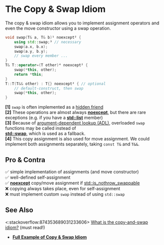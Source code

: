 # The Copy & Swap Idiom

The copy & swap idiom allows you to implement assignment operators and even the move constructor using a swap operation.
```cpp
void swap(T& a, T& b)¹ noexcept² {
    using std::swap;³ // necessary
    swap(a.x, b.x);
    swap(a.y, b.y);
    // swap every member ...
}
T& T::operator=(T other)⁴ noexcept² {
    swap(*this, other);
    return *this;
}
T::T(T&& other) : T{} noexcept² { // optional
    // default-construct, then swap
    swap(*this, other);
}
```
**\[1\]** `swap` is often implemented as a [hidden friend][friend]<br>
**\[2\]** These operations are almost always **[noexcept][noexcept]**,
but there are rare exceptions
(e.g. if you have a **[std::list][list]** member)<br>
**\[3\]** Because of [argument-dependent lookup (ADL)][adl],
overloaded `swap` functions may be called instead of<br>
**[std::swap][swap]**, which is used as a fallback.<br>
**\[4\]** This copy assignment is also used for move assignment.
We could implement both assignments separately, taking `const T&` and `T&&`.

[friend]: https://stackoverflow.com/q/56795676/5740428
[noexcept]: https://en.cppreference.com/w/cpp/language/noexcept_spec
[list]: https://en.cppreference.com/w/cpp/container/list/list
[adl]: https://en.cppreference.com/w/cpp/language/adl
[swap]: https://en.cppreference.com/w/cpp/algorithm/swap

## Pro & Contra
:white_check_mark: simple implementation of assignments (and move constructor)<br>
:white_check_mark: well-defined self-assignment<br>
:white_check_mark: **[noexcept][noexcept]** copy/move assignment if [std::is_nothrow_swappable<T>][swappable]<br>
:x: copying always takes place, even for self-assignment<br>
:x: must implement custom `swap` instead of using `std::swap`

[swappable]: https://en.cppreference.com/w/cpp/types/is_swappable

## See Also
<:stackoverflow:874353689031233606>
[What is the copy-and-swap idiom?](https://stackoverflow.com/a/3279550/5740428) (must read!)<br>
- **[Full Example of Copy & Swap Idiom](https://godbolt.org/z/G6fzGjxKo)**
